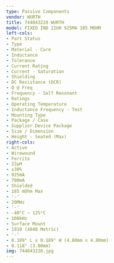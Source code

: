 ```yaml
---
type: Passive Components
vendor: WURTH
title: 744043220 WURTH
model: FIXED IND 22UH 925MA 185 MOHM
left-cols:
- Part Status
- Type
- Material - Core
- Inductance
- Tolerance
- Current Rating
- Current - Saturation
- Shielding
- DC Resistance (DCR)
- Q @ Freq
- Frequency - Self Resonant
- Ratings
- Operating Temperature
- Inductance Frequency - Test
- Mounting Type
- Package / Case
- Supplier Device Package
- Size / Dimension
- Height - Seated (Max)
right-cols:
- Active
- Wirewound
- Ferrite
- 22µH
- ±30%
- 925mA
- 700mA
- Shielded
- 185 mOhm Max
- '-'
- 20MHz
- '-'
- -40°C ~ 125°C
- 100kHz
- Surface Mount
- 1919 (4848 Metric)
- '-'
- 0.189" L x 0.189" W (4.80mm x 4.80mm)
- 0.118" (3.00mm)
img: 744043220.jpg
---
```

